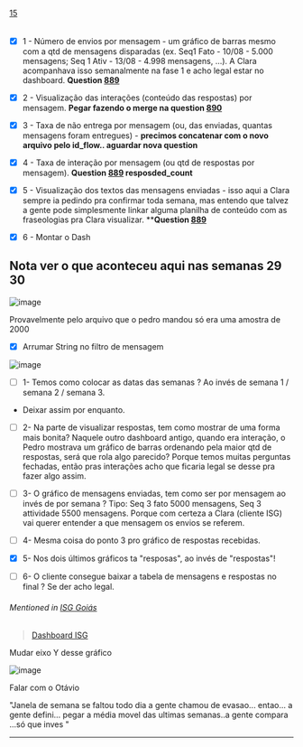 [15](https://github.com/guilhermeprokisch/ideias/issues/15) 
###### 

- [x] 1 -  Número de envios por mensagem - um gráfico de barras mesmo com a qtd de mensagens disparadas (ex. Seq1 Fato - 10/08 - 5.000 mensagens; Seq 1 Ativ - 13/08 - 4.998 mensagens, ...). A Clara acompanhava isso semanalmente na fase 1 e acho legal estar no dashboard. **Question [889](889)**
- [x] 2 - Visualização das interações (conteúdo das respostas) por mensagem. **Pegar fazendo o merge na question [890](890)**
- [x] 3 - Taxa de não entrega por mensagem (ou, das enviadas, quantas mensagens foram entregues) - **precimos concatenar com o novo arquivo pelo id_flow.. aguardar nova question**
- [x] 4 - Taxa de interação por mensagem (ou qtd de respostas por mensagem). **Question [889](889) resposded_count**
- [x] 5 - Visualização dos textos das mensagens enviadas - isso aqui a Clara sempre ia pedindo pra confirmar toda semana, mas entendo que talvez a gente pode simplesmente linkar alguma planilha de conteúdo com as fraseologias pra Clara visualizar.  ****Question [889](889)** 
- [x] 6 - Montar o Dash


## Nota ver o que aconteceu aqui nas semanas 29 30
![image](https://user-images.githubusercontent.com/12011070/90845514-95439a80-e33c-11ea-91b3-3ebb426680e8.png)

Provavelmente pelo arquivo que o pedro mandou só era uma amostra de 2000


- [x] Arrumar String no filtro de mensagem

![image](https://user-images.githubusercontent.com/12011070/90852520-0e97b900-e34e-11ea-9689-3fb639565863.png)


- [ ] 1- Temos como colocar as datas das semanas ? Ao invés de semana 1 / semana 2 / semana 3.
- Deixar assim por enquanto.

- [ ] 2- Na parte de visualizar respostas, tem como mostrar de uma forma mais bonita? Naquele outro dashboard antigo, quando era interação, o Pedro mostrava um gráfico de barras ordenando pela maior qtd de respostas, será que rola algo parecido? Porque temos muitas perguntas fechadas, então pras interações acho que ficaria legal se desse pra fazer algo assim.

- [ ] 3- O gráfico de mensagens enviadas, tem como ser por mensagem ao invés de por semana ? Tipo: Seq 3 fato 5000 mensagens, Seq 3 attividade 5500 mensagens. Porque com certeza a Clara (cliente ISG) vai querer entender a que mensagem os envios se referem.

- [ ] 4- Mesma coisa do ponto 3 pro gráfico de respostas recebidas.

- [x] 5- Nos dois últimos gráficos ta "resposas", ao invés de "respostas"!

- [ ] 6- O cliente consegue baixar a tabela de mensagens e respostas no final ? Se der acho legal.


###### Mentioned in [ISG Goiás](ISG-Goiás)  
 > [Dashboard ISG](Dashboard-ISG)


Mudar eixo Y desse gráfico

![image](https://user-images.githubusercontent.com/12011070/91337702-29cd5300-e7aa-11ea-9527-302a08a7ecd0.png)


Falar com o Otávio

"Janela de semana se faltou todo dia a gente chamou de evasao... entao... a gente defini... pegar a média movel das ultimas semanas..a gente compara ...só que inves "

-------------------------------------------------------------------------------

